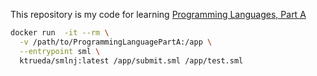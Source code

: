 This repository is my code for learning [Programming Languages, Part A](https://www.coursera.org/learn/programming-languages/)

```bash
docker run  -it --rm \
  -v /path/to/ProgrammingLanguagePartA:/app \
  --entrypoint sml \
  ktrueda/smlnj:latest /app/submit.sml /app/test.sml
```
